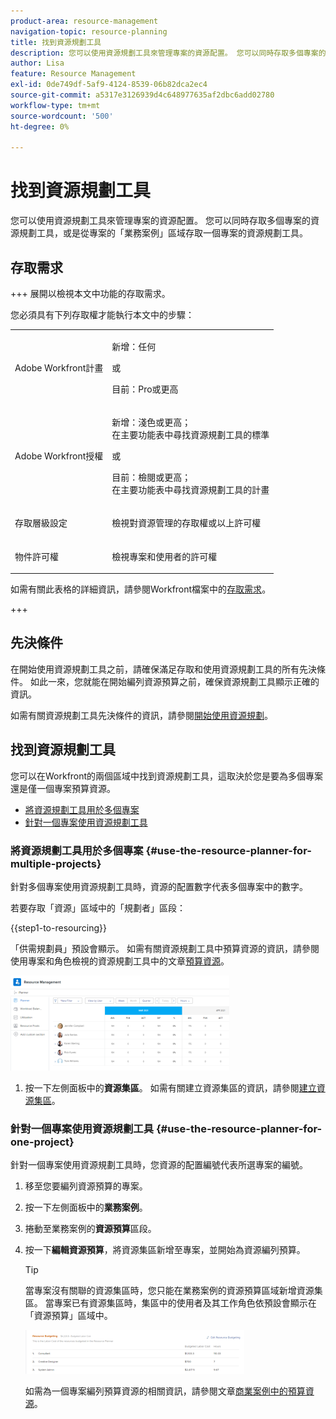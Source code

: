 ```yaml
---
product-area: resource-management
navigation-topic: resource-planning
title: 找到資源規劃工具
description: 您可以使用資源規劃工具來管理專案的資源配置。 您可以同時存取多個專案的資源規劃工具，或是從專案的「業務案例」區域存取一個專案的資源規劃工具。
author: Lisa
feature: Resource Management
exl-id: 0de749df-5af9-4124-8539-06b82dca2ec4
source-git-commit: a5317e3126939d4c648977635af2dbc6add02780
workflow-type: tm+mt
source-wordcount: '500'
ht-degree: 0%

---
```


# 找到資源規劃工具

<!--
<p data-mc-conditions="QuicksilverOrClassic.Draft mode">(This came off this article: draft that content in the article when this comes live: /Content/Resource Mgmt/Resource Planning/get-started-resource-planner.html)</p>
-->

您可以使用資源規劃工具來管理專案的資源配置。 您可以同時存取多個專案的資源規劃工具，或是從專案的「業務案例」區域存取一個專案的資源規劃工具。

## 存取需求

+++ 展開以檢視本文中功能的存取需求。

您必須具有下列存取權才能執行本文中的步驟：

<table style="table-layout:auto"> 
 <col> 
 <col> 
 <tbody> 
  <tr> 
   <td role="rowheader">Adobe Workfront計畫</td> 
   <td><p>新增：任何</p>
       <p>或</p>
       <p>目前：Pro或更高</p> </td> 
  </tr> 
  <tr> 
   <td role="rowheader">Adobe Workfront授權</td> 
   <td><p>新增：淺色或更高；</br>
          在主要功能表中尋找資源規劃工具的標準</p>
       <p>或</p>
       <p>目前：檢閱或更高；</br>
       在主要功能表中尋找資源規劃工具的計畫</p></td>
  </tr> 
  <tr> 
   <td role="rowheader">存取層級設定</td> 
   <td> <p>檢視對資源管理的存取權或以上許可權</p> </td> 
  </tr> 
  <tr> 
   <td role="rowheader">物件許可權</td> 
   <td> <p>檢視專案和使用者的許可權 </p> </td> 
  </tr> 
 </tbody> 
</table>

如需有關此表格的詳細資訊，請參閱Workfront檔案中的[存取需求](/help/quicksilver/administration-and-setup/add-users/access-levels-and-object-permissions/access-level-requirements-in-documentation.md)。

+++

## 先決條件

在開始使用資源規劃工具之前，請確保滿足存取和使用資源規劃工具的所有先決條件。 如此一來，您就能在開始編列資源預算之前，確保資源規劃工具顯示正確的資訊。

如需有關資源規劃工具先決條件的資訊，請參閱[開始使用資源規劃](../../resource-mgmt/resource-planning/get-started-resource-planning.md)。

## 找到資源規劃工具

<!--
<p data-mc-conditions="QuicksilverOrClassic.Draft mode">(this was moved from the get-started-resource-planner article)</p>
-->

您可以在Workfront的兩個區域中找到資源規劃工具，這取決於您是要為多個專案還是僅一個專案預算資源。

* [將資源規劃工具用於多個專案](#use-the-resource-planner-for-multiple-projects)
* [針對一個專案使用資源規劃工具](#use-the-resource-planner-for-one-project)

### 將資源規劃工具用於多個專案 {#use-the-resource-planner-for-multiple-projects}

針對多個專案使用資源規劃工具時，資源的配置數字代表多個專案中的數字。

若要存取「資源」區域中的「規劃者」區段：

{{step1-to-resourcing}}

「供需規劃員」預設會顯示。  如需有關資源規劃工具中預算資源的資訊，請參閱使用專案和角色檢視的資源規劃工具中的文章[預算資源](../../resource-mgmt/resource-planning/budget-resources-project-role-views-resource-planner.md)。

![](assets/qs-resource-management-area-with-planner-as-default-350x152.png)

1. 按一下左側面板中的&#x200B;**資源集區**。
如需有關建立資源集區的資訊，請參閱[建立資源集區](../../resource-mgmt/resource-planning/resource-pools/create-resource-pools.md)。

### 針對一個專案使用資源規劃工具 {#use-the-resource-planner-for-one-project}

針對一個專案使用資源規劃工具時，您資源的配置編號代表所選專案的編號。

1. 移至您要編列資源預算的專案。
1. 按一下左側面板中的&#x200B;**業務案例**。
1. 捲動至業務案例的&#x200B;**資源預算**&#x200B;區段。
1. 按一下&#x200B;**編輯資源預算**，將資源集區新增至專案，並開始為資源編列預算。

   >[!TIP]
   >
   >當專案沒有關聯的資源集區時，您只能在業務案例的資源預算區域新增資源集區。 當專案已有資源集區時，集區中的使用者及其工作角色依預設會顯示在「資源預算」區域中。

   ![](assets/resource-budgeting-area-on-project-350x70.png)

   如需為一個專案編列預算資源的相關資訊，請參閱文章[商業案例中的預算資源](../../manage-work/projects/define-a-business-case/budget-resources-in-business-case.md)。
